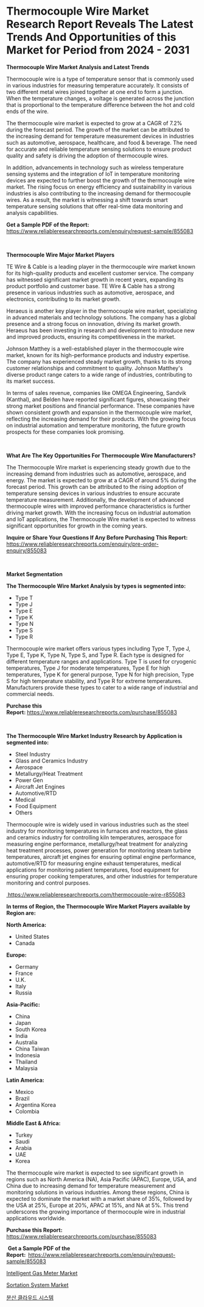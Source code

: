<p><h1>Thermocouple Wire Market Research Report Reveals The Latest Trends And Opportunities of this Market for Period from 2024 - 2031</h1></p><p><strong>Thermocouple Wire Market Analysis and Latest Trends</strong></p>
<p><p>Thermocouple wire is a type of temperature sensor that is commonly used in various industries for measuring temperature accurately. It consists of two different metal wires joined together at one end to form a junction. When the temperature changes, a voltage is generated across the junction that is proportional to the temperature difference between the hot and cold ends of the wire.</p><p>The thermocouple wire market is expected to grow at a CAGR of 7.2% during the forecast period. The growth of the market can be attributed to the increasing demand for temperature measurement devices in industries such as automotive, aerospace, healthcare, and food & beverage. The need for accurate and reliable temperature sensing solutions to ensure product quality and safety is driving the adoption of thermocouple wires.</p><p>In addition, advancements in technology such as wireless temperature sensing systems and the integration of IoT in temperature monitoring devices are expected to further boost the growth of the thermocouple wire market. The rising focus on energy efficiency and sustainability in various industries is also contributing to the increasing demand for thermocouple wires. As a result, the market is witnessing a shift towards smart temperature sensing solutions that offer real-time data monitoring and analysis capabilities.</p></p>
<p><strong>Get a Sample PDF of the Report:&nbsp;</strong> <a href="https://www.reliableresearchreports.com/enquiry/request-sample/855083">https://www.reliableresearchreports.com/enquiry/request-sample/855083</a></p>
<p>&nbsp;</p>
<p><strong>Thermocouple Wire Major Market Players</strong></p>
<p><p>TE Wire & Cable is a leading player in the thermocouple wire market known for its high-quality products and excellent customer service. The company has witnessed significant market growth in recent years, expanding its product portfolio and customer base. TE Wire & Cable has a strong presence in various industries such as automotive, aerospace, and electronics, contributing to its market growth.</p><p>Heraeus is another key player in the thermocouple wire market, specializing in advanced materials and technology solutions. The company has a global presence and a strong focus on innovation, driving its market growth. Heraeus has been investing in research and development to introduce new and improved products, ensuring its competitiveness in the market.</p><p>Johnson Matthey is a well-established player in the thermocouple wire market, known for its high-performance products and industry expertise. The company has experienced steady market growth, thanks to its strong customer relationships and commitment to quality. Johnson Matthey's diverse product range caters to a wide range of industries, contributing to its market success.</p><p>In terms of sales revenue, companies like OMEGA Engineering, Sandvik (Kanthal), and Belden have reported significant figures, showcasing their strong market positions and financial performance. These companies have shown consistent growth and expansion in the thermocouple wire market, reflecting the increasing demand for their products. With the growing focus on industrial automation and temperature monitoring, the future growth prospects for these companies look promising.</p></p>
<p>&nbsp;</p>
<p><strong>What Are The Key Opportunities For Thermocouple Wire Manufacturers?</strong></p>
<p><p>The Thermocouple Wire market is experiencing steady growth due to the increasing demand from industries such as automotive, aerospace, and energy. The market is expected to grow at a CAGR of around 5% during the forecast period. This growth can be attributed to the rising adoption of temperature sensing devices in various industries to ensure accurate temperature measurement. Additionally, the development of advanced thermocouple wires with improved performance characteristics is further driving market growth. With the increasing focus on industrial automation and IoT applications, the Thermocouple Wire market is expected to witness significant opportunities for growth in the coming years.</p></p>
<p><strong>Inquire or Share Your Questions If Any Before Purchasing This Report:</strong> <a href="https://www.reliableresearchreports.com/enquiry/pre-order-enquiry/855083">https://www.reliableresearchreports.com/enquiry/pre-order-enquiry/855083</a></p>
<p>&nbsp;</p>
<p><strong>Market Segmentation</strong></p>
<p><strong>The Thermocouple Wire Market Analysis by types is segmented into:</strong></p>
<p><ul><li>Type T</li><li>Type J</li><li>Type E</li><li>Type K</li><li>Type N</li><li>Type S</li><li>Type R</li></ul></p>
<p><p>Thermocouple wire market offers various types including Type T, Type J, Type E, Type K, Type N, Type S, and Type R. Each type is designed for different temperature ranges and applications. Type T is used for cryogenic temperatures, Type J for moderate temperatures, Type E for high temperatures, Type K for general purpose, Type N for high precision, Type S for high temperature stability, and Type R for extreme temperatures. Manufacturers provide these types to cater to a wide range of industrial and commercial needs.</p></p>
<p><strong>Purchase this Report:&nbsp;</strong><a href="https://www.reliableresearchreports.com/purchase/855083">https://www.reliableresearchreports.com/purchase/855083</a></p>
<p>&nbsp;</p>
<p><strong>The Thermocouple Wire Market Industry Research by Application is segmented into:</strong></p>
<p><ul><li>Steel Industry</li><li>Glass and Ceramics Industry</li><li>Aerospace</li><li>Metallurgy/Heat Treatment</li><li>Power Gen</li><li>Aircraft Jet Engines</li><li>Automotive/RTD</li><li>Medical</li><li>Food Equipment</li><li>Others</li></ul></p>
<p><p>Thermocouple wire is widely used in various industries such as the steel industry for monitoring temperatures in furnaces and reactors, the glass and ceramics industry for controlling kiln temperatures, aerospace for measuring engine performance, metallurgy/heat treatment for analyzing heat treatment processes, power generation for monitoring steam turbine temperatures, aircraft jet engines for ensuring optimal engine performance, automotive/RTD for measuring engine exhaust temperatures, medical applications for monitoring patient temperatures, food equipment for ensuring proper cooking temperatures, and other industries for temperature monitoring and control purposes.</p></p>
<p><a href="https://www.reliableresearchreports.com/thermocouple-wire-r855083">&nbsp;https://www.reliableresearchreports.com/thermocouple-wire-r855083</a></p>
<p><strong>In terms of Region, the Thermocouple Wire Market Players available by Region are:</strong></p>
<p>
    <p> <strong> North America: </strong>
        <ul>
            <li>United States</li>
            <li>Canada</li>
        </ul>
        </p> 
    <p> <strong> Europe: </strong>
        <ul>
            <li>Germany</li>
            <li>France</li>
            <li>U.K.</li>
            <li>Italy</li>
            <li>Russia</li>
        </ul>
        </p> 
    <p> <strong> Asia-Pacific: </strong>
        <ul>
            <li>China</li>
            <li>Japan</li>
            <li>South Korea</li>
            <li>India</li>
            <li>Australia</li>
            <li>China Taiwan</li>
            <li>Indonesia</li>
            <li>Thailand</li>
            <li>Malaysia</li>
        </ul>
        </p> 
    <p> <strong> Latin America: </strong>
        <ul>
            <li>Mexico</li>
            <li>Brazil</li>
            <li>Argentina Korea</li>
            <li>Colombia</li>
        </ul>
        </p> 
    <p> <strong> Middle East & Africa: </strong>
        <ul>
            <li>Turkey</li>
            <li>Saudi</li>
            <li>Arabia</li>
            <li>UAE</li>
            <li>Korea</li>
        </ul>
    </p>
    </p>
<p><p>The thermocouple wire market is expected to see significant growth in regions such as North America (NA), Asia Pacific (APAC), Europe, USA, and China due to increasing demand for temperature measurement and monitoring solutions in various industries. Among these regions, China is expected to dominate the market with a market share of 35%, followed by the USA at 25%, Europe at 20%, APAC at 15%, and NA at 5%. This trend underscores the growing importance of thermocouple wire in industrial applications worldwide.</p></p>
<p><strong>Purchase this Report: </strong><a href="https://www.reliableresearchreports.com/purchase/855083">https://www.reliableresearchreports.com/purchase/855083</a></p>
<p>&nbsp;<strong>Get a Sample PDF of the Report:&nbsp;&nbsp;</strong><a href="https://www.reliableresearchreports.com/enquiry/request-sample/855083">https://www.reliableresearchreports.com/enquiry/request-sample/855083</a></p>
<p><strong></strong></p>
<p><p><a href="https://github.com/jsmusil/Market-Research-Report-List-2/blob/main/intelligent-gas-meter-market.md">Intelligent Gas Meter Market</a></p><p><a href="https://github.com/yemakinde/Market-Research-Report-List-2/blob/main/sortation-system-market.md">Sortation System Market</a></p><p><a href="https://github.com/iansanftyord09878/Market-Research-Report-List-1/blob/main/939266226152.md">분산 클라우드 시스템</a></p></p>
